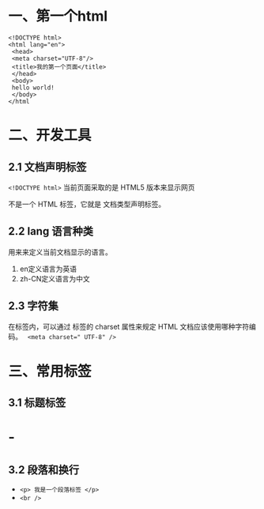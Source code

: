 # 一、第一个html
```
<!DOCTYPE html> 
<html lang="en">
 <head> 
 <meta charset="UTF-8"/> 
 <title>我的第一个页面</title>
 </head>
 <body>
 hello world! 
 </body>
</html
```
# 二、开发工具
## 2.1 文档声明标签
`<!DOCTYPE html>`
当前页面采取的是 HTML5 版本来显示网页<br>
 <!DOCTYPE>不是一个 HTML 标签，它就是 文档类型声明标签。<br>
## 2.2 lang 语言种类
用来来定义当前文档显示的语言。
1. en定义语言为英语
2. zh-CN定义语言为中文

## 2.3 字符集
在<head>标签内，可以通过<meta> 标签的 charset 属性来规定 HTML 文档应该使用哪种字符编码。
` <meta charset=" UTF-8" />`

# 三、常用标签
## 3.1 标题标签 <h1> - <h6>
## 3.2 段落和换行
  - `<p> 我是一个段落标签 </p>`
  - `<br />`
